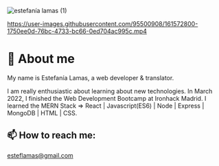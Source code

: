 <!--
**stephlamas/stephlamas** is a ✨ _special_ ✨ repository because its `README.md` (this file) appears on your GitHub profile.

Here are some ideas to get you started:

- 🔭 I’m currently working on ...
- 🌱 I’m currently learning ...
- 👯 I’m looking to collaborate on ...
- 🤔 I’m looking for help with ...
- 💬 Ask me about ...
- 📫 How to reach me: ...
- 😄 Pronouns: ...
- ⚡ Fun fact: ...
-->
   ![estefanía lamas (1)](https://user-images.githubusercontent.com/95500908/161572678-1dd78ca8-26d8-4e66-ac50-7a785b209de5.png)



https://user-images.githubusercontent.com/95500908/161572800-1750ee0d-76bc-4733-bc66-0ed704ac995c.mp4



# 🚀 About me

My name is Estefanía Lamas, a web developer & translator.

I am really enthusiastic about learning about new technologies. In March 2022, I finished the Web Development Bootcamp at Ironhack Madrid.
I learned the MERN Stack => React | Javascript(ES6) | Node | Express | MongoDB | HTML | CSS.

## 📫 How to reach me: 
esteflamas@gmail.com
